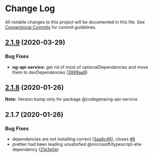 # Change Log

All notable changes to this project will be documented in this file.
See [Conventional Commits](https://conventionalcommits.org) for commit guidelines.

## [2.1.9](https://github.com/koshevy/codegena/compare/@codegena/ng-api-service@2.1.8...@codegena/ng-api-service@2.1.9) (2020-03-29)


### Bug Fixes

* **ng-api-service:** get rid of most of optionalDependencies and move them to devDependencies ([3999aa9](https://github.com/koshevy/codegena/commit/3999aa9eb9af206a5bdb720884b1a4de5d96960d))





## [2.1.8](https://github.com/koshevy/codegena/compare/@codegena/ng-api-service@2.1.7...@codegena/ng-api-service@2.1.8) (2020-01-26)

**Note:** Version bump only for package @codegena/ng-api-service





## 2.1.7 (2020-01-26)


### Bug Fixes

* dependencies are not installing correct ([3aa8c46](https://github.com/koshevy/codegena/commit/3aa8c4600d00fe5af97a22c8f0c803bb5642a1bd)), closes [#6](https://github.com/koshevy/codegena/issues/6)
* prettier had been leading unsatisfied @microsoft/typescript-etw dependency ([21e3e0e](https://github.com/koshevy/codegena/commit/21e3e0eefc521efb74a3df03ab6725ac80d3e9b7))
